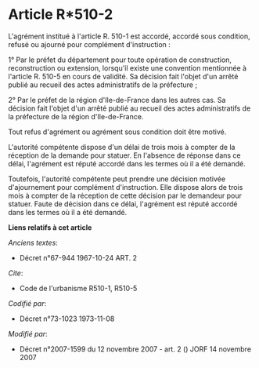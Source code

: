 # Article R*510-2

L'agrément institué à l'article R. 510-1 est accordé, accordé sous condition, refusé ou ajourné pour complément
d'instruction :

1° Par le préfet du département pour toute opération de construction, reconstruction ou extension, lorsqu'il existe une
convention mentionnée à l'article R. 510-5 en cours de validité. Sa décision fait l'objet d'un arrêté publié au recueil des
actes administratifs de la préfecture ;

2° Par le préfet de la région d'Ile-de-France dans les autres cas. Sa décision fait l'objet d'un arrêté publié au recueil des
actes administratifs de la préfecture de la région d'Ile-de-France.

Tout refus d'agrément ou agrément sous condition doit être motivé.

L'autorité compétente dispose d'un délai de trois mois à compter de la réception de la demande pour statuer. En l'absence de
réponse dans ce délai, l'agrément est réputé accordé dans les termes où il a été demandé.

Toutefois, l'autorité compétente peut prendre une décision motivée d'ajournement pour complément d'instruction. Elle dispose
alors de trois mois à compter de la réception de cette décision par le demandeur pour statuer. Faute de décision dans ce
délai, l'agrément est réputé accordé dans les termes où il a été demandé.

**Liens relatifs à cet article**

_Anciens textes_:

  - Décret n°67-944 1967-10-24 ART. 2

_Cite_:

  - Code de l'urbanisme R510-1, R510-5

_Codifié par_:

  - Décret n°73-1023 1973-11-08

_Modifié par_:

  - Décret n°2007-1599 du 12 novembre 2007 - art. 2 () JORF 14 novembre 2007
